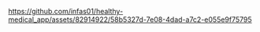 

https://github.com/infas01/healthy-medical_app/assets/82914922/58b5327d-7e08-4dad-a7c2-e055e9f75795

